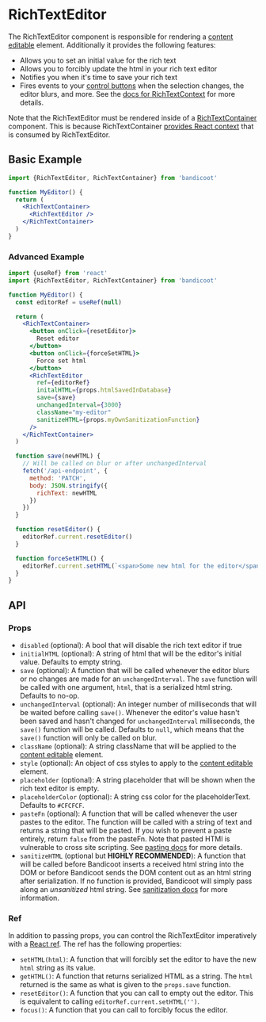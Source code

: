 # RichTextEditor

The RichTextEditor component is responsible for rendering a [content editable](/concepts/content-editable.md) element.
Additionally it provides the following features:
- Allows you to set an initial value for the rich text
- Allows you to forcibly update the html in your rich text editor
- Notifies you when it's time to save your rich text
- Fires events to your [control buttons](/concepts/control-button.md) when the selection changes, the editor blurs,
  and more. See the [docs for RichTextContext](/context/rich-text-context.md) for more details.

Note that the RichTextEditor must be rendered inside of a [RichTextContainer](/components/rich-text-container.md) component.
This is because RichTextContainer [provides React context](https://reactjs.org/docs/context.html#contextprovider) that is
consumed by RichTextEditor.

## Basic Example
```jsx
import {RichTextEditor, RichTextContainer} from 'bandicoot'

function MyEditor() {
  return (
    <RichTextContainer>
      <RichTextEditor />
    </RichTextContainer>
  )
}
```

### Advanced Example
```jsx
import {useRef} from 'react'
import {RichTextEditor, RichTextContainer} from 'bandicoot'

function MyEditor() {
  const editorRef = useRef(null)

  return (
    <RichTextContainer>
      <button onClick={resetEditor}>
        Reset editor
      </button>
      <button onClick={forceSetHTML}>
        Force set html
      </button>
      <RichTextEditor
        ref={editorRef}
        initalHTML={props.htmlSavedInDatabase}
        save={save}
        unchangedInterval={3000}
        className="my-editor"
        sanitizeHTML={props.myOwnSanitizationFunction}
      />
    </RichTextContainer>
  )

  function save(newHTML) {
    // Will be called on blur or after unchangedInterval
    fetch('/api-endpoint', {
      method: 'PATCH',
      body: JSON.stringify({
        richText: newHTML
      })
    })
  }

  function resetEditor() {
    editorRef.current.resetEditor()
  }

  function forceSetHTML() {
    editorRef.current.setHTML(`<span>Some new html for the editor</span>`)
  }
}
```

## API

### Props
- `disabled` (optional): A bool that will disable the rich text editor if true
- `initialHTML` (optional): A string of html that will be the editor's initial value. Defaults to empty string.
- `save` (optional): A function that will be called whenever the editor blurs or no changes are made for an `unchangedInterval`.
  The `save` function will be called with one argument, `html`, that is a serialized html string. Defaults to no-op.
- `unchangedInterval` (optional): An integer number of milliseconds that will be waited before calling `save()`. Whenever
    the editor's value hasn't been saved and hasn't changed for `unchangedInterval` milliseconds, the `save()` function will be called.
    Defaults to `null`, which means that the `save()` function will only be called on blur.
- `className` (optional): A string className that will be applied to the [content editable](/concepts/content-editable.md) element.
- `style` (optional): An object of css styles to apply to the [content editable](/concepts/content-editable.md) element.
- `placeholder` (optional): A string placeholder that will be shown when the rich text editor is empty.
- `placeholderColor` (optional): A string css color for the placeholderText. Defaults to `#CFCFCF`.
- `pasteFn` (optional): A function that will be called whenever the user pastes to the editor. The function will be called with a string of text and
    returns a string that will be pasted. If you wish to prevent a paste entirely, return `false` from the pasteFn. Note that pasted HTMl is vulnerable
    to cross site scripting. See [pasting docs](/concepts/pasting.md) for more details.
- `sanitizeHTML` (optional but **HIGHLY RECOMMENDED**): A function that will be called before Bandicoot inserts a received html string into the DOM or before Bandicoot sends the DOM content out as an html string after serialization. If no function is provided, Bandicoot will simply pass along an *unsanitized* html string. See [sanitization docs](/concepts/sanitization.md) for more information.

### Ref
In addition to passing props, you can control the RichTextEditor imperatively with a [React ref](https://reactjs.org/docs/glossary.html#refs).
The ref has the following properties:
- `setHTML(html)`: A function that will forcibly set the editor to have the new `html` string as its value.
- `getHTML()`: A function that returns serialized HTML as a string. The `html` returned is the same as what is given to the `props.save` function.
- `resetEditor()`: A function that you can call to empty out the editor. This is equivalent to calling `editorRef.current.setHTML('')`.
- `focus()`: A function that you can call to forcibly focus the editor.